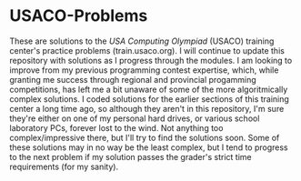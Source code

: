 # USACO-Problems
These are solutions to the *USA Computing Olympiad* (USACO) training center's practice problems (train.usaco.org). I will continue to update this repository with solutions as I progress through the modules. I am looking to improve from my previous programming contest expertise, which, while granting me success through regional and provincial progamming competitions, has left me a bit unaware of some of the more algoritmically complex solutions. I coded solutions for the earlier sections of this training center a long time ago, so although they aren't in this repository, I'm sure they're either on one of my personal hard drives, or various school laboratory PCs, forever lost to the wind. Not anything too complex/impressive there, but I'll try  to find the solutions soon. Some of these solutions may in no way be the least complex, but I tend to progress to the next problem if my solution passes the grader's strict time requirements (for my sanity).
